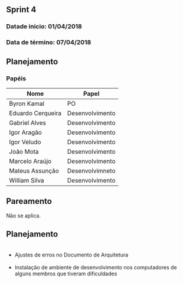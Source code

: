 ## Sprint 4

### Datade inicio: 01/04/2018

### Data de término: 07/04/2018

## Planejamento
### Papéis

|Nome|Papel|
|----|----|
|Byron Kamal|PO|
|Eduardo Cerqueira|Desenvolvimento|
|Gabriel Alves|Desenvolvimento|
|Igor Aragão|Desenvolvimento|
|Igor Veludo|Desenvolvimento|
|João Mota|Desenvolvimento|
|Marcelo Araújo|Desenvolvimento|
|Mateus Assunção|Desenvolvimneto|
|William Silva|Desenvolvimento|

## Pareamento
Não se aplica.

## Planejamento

<ul>
  <li> Ajustes de erros no Documento de Arquitetura</li>
  <li> Instalação de ambiente de desenvolvimento nos computadores de alguns membros que tiveram dificuldades</li>
</ul>
